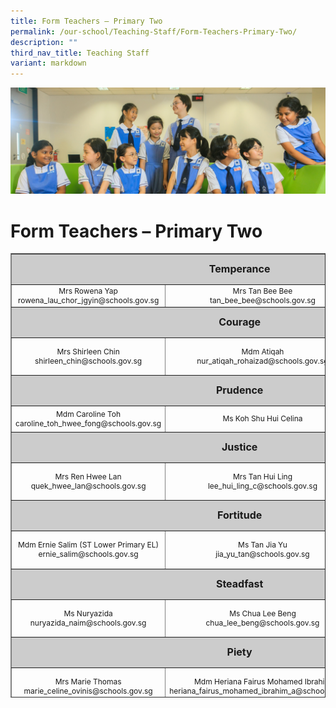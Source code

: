 ```yaml
---
title: Form Teachers – Primary Two
permalink: /our-school/Teaching-Staff/Form-Teachers-Primary-Two/
description: ""
third_nav_title: Teaching Staff
variant: markdown
---
```

![](/images/Web_banners/webbanner2024_12.jpg)

Form Teachers – Primary Two
===========================

<table style="text-align: center; font-size: 12px; border-collapse: collapse; width: 100%; height: 711px;" border="1" width="100%">
<tbody>
<tr style="height: 42px;">
<td style="font-size: 16px; background-color: #cccccc; width: 90%; height: 42px; text-align: center" colspan="3"><strong>Temperance</strong></td>
</tr>
<tr style="height: 9px;">
<td style="width: 32.665%; height: 9px;">Mrs Rowena Yap <br>rowena_lau_chor_jgyin@schools.gov.sg</td>
<td style="width: 31.335%; height: 9px;">Mrs Tan Bee Bee<br>
tan_bee_bee@schools.gov.sg
</td>
<td style="width: 26%; height: 9px;"></td>
</tr>
<tr style="height: 42px;">
<td style="font-size: 16px; background-color: #cccccc; width: 90%; height: 42px; text-align: center" colspan="3"><strong>Courage</strong></td>
</tr>
<tr style="height: 55px;">
<td style="width: 32.665%; height: 55px;">Mrs Shirleen Chin<br>shirleen_chin@schools.gov.sg</td>
<td style="width: 31.335%; height: 55px;">Mdm Atiqah<br>
nur_atiqah_rohaizad@schools.gov.sg
</td>
<td style="width: 26%; height: 55px;"></td>
</tr>
<tr style="height: 42px;">
<td style="font-size: 16px; background-color: #cccccc; width: 90%; height: 42px; text-align: center" colspan="3"><strong>Prudence</strong></td>
</tr>
<tr style="height: 36px;">
<td style="width: 32.665%; height: 36px;" width="295">Mdm Caroline Toh
caroline_toh_hwee_fong@schools.gov.sg
</td>
<td style="width: 31.335%; height: 36px;" width="32%">Ms Koh Shu Hui Celina</td>
<td style="width: 26%; height: 36px;" width="32%"></td>
</tr>
<tr style="height: 42px;">
<td style="font-size: 16px; background-color: #cccccc; width: 90%; height: 42px; text-align: center" colspan="3"><strong>Justice</strong></td>
</tr>
<tr style="height: 55px;">
<td style="width: 32.665%; height: 55px;" width="284">Mrs Ren Hwee Lan<br>
quek_hwee_lan@schools.gov.sg</td>
<td style="width: 31.335%; height: 55px;">Mrs Tan Hui Ling<br>
lee_hui_ling_c@schools.gov.sg
</td>
<td style="width: 26%; height: 55px;"></td>
</tr>
<tr style="height: 42px;">
<td style="font-size: 16px; background-color: #cccccc; width: 90%; height: 42px; text-align: center" colspan="3"><strong>Fortitude</strong></td>
</tr>
<tr style="height: 55px;">
<td style="width: 32.665%; height: 55px;" width="284">Mdm Ernie Salim (ST Lower Primary EL)<br>
ernie_salim@schools.gov.sg
</td>
<td style="width: 26%; height: 55px;">Ms Tan Jia Yu<br>
jia_yu_tan@schools.gov.sg
</td>
</tr>
<tr style="height: 42px;">
<td style="font-size: 16px; background-color: #cccccc; width: 90%; height: 42px; text-align: center" colspan="3"><strong>Steadfast</strong></td>
</tr>
<tr style="height: 55px;">
<td style="width: 32.665%; height: 55px;">Ms Nuryazida<br>
nuryazida_naim@schools.gov.sg
</td>
<td style="width: 31.335%; height: 55px;">Ms Chua Lee Beng<br>
chua_lee_beng@schools.gov.sg
</td>
	<td style="width: 31.335%; height: 55px;">Mrs Ravi Selvarani<br>s_selvarani@schools.gov.sg
</td>
<td style="width: 26%; height: 55px;"></td>
</tr>
<tr style="height: 42px;">
<td style="font-size: 16px; background-color: #cccccc; width: 90%; height: 42px; text-align: center" colspan="3"><strong>Piety</strong></td>
</tr>
<tr style="height: 55.8889px;">
<td style="width: 32.665%; height: 55px;">Mrs Marie Thomas <br>marie_celine_ovinis@schools.gov.sg</td>
<td style="width: 31.335%; height: 55px;">Mdm Heriana Fairus 
Mohamed Ibrahim<br>heriana_fairus_mohamed_ibrahim_a@schools.gov.sg
</td>
</tr>
</tbody>
</table>